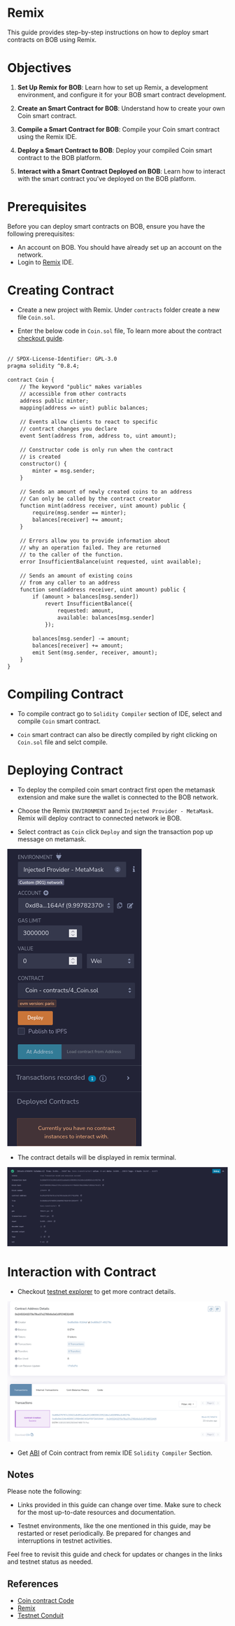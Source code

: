 <!-- ---
sidebar_position: 2
--- -->

# Remix

This guide provides step-by-step instructions on how to deploy smart contracts on BOB using Remix.

# Objectives
1. **Set Up Remix for BOB**: Learn how to set up Remix, a development environment, and configure it for your BOB smart contract development.

2. **Create an Smart Contract for BOB**: Understand how to create your own Coin smart contract.

3. **Compile a Smart Contract for BOB**: Compile your Coin smart contract using the Remix IDE.

4. **Deploy a Smart Contract to BOB**: Deploy your compiled Coin smart contract to the BOB platform.

5. **Interact with a Smart Contract Deployed on BOB**: Learn how to interact with the smart contract you've deployed on the BOB platform.

# Prerequisites

Before you can deploy smart contracts on BOB, ensure you have the following prerequisites:

- An account on BOB. You should have already set up an account on the network.
- Login to [Remix](https://remix.ethereum.org/) IDE.

# Creating Contract 

- Create a new project with Remix. Under `contracts` folder create a new file `Coin.sol`.

- Enter the below code in `Coin.sol` file, To learn more about the contract [checkout guide](https://github.com/ethereum/solidity/blob/develop/docs/introduction-to-smart-contracts.rst).

```solidity

// SPDX-License-Identifier: GPL-3.0
pragma solidity ^0.8.4;

contract Coin {
    // The keyword "public" makes variables
    // accessible from other contracts
    address public minter;
    mapping(address => uint) public balances;

    // Events allow clients to react to specific
    // contract changes you declare
    event Sent(address from, address to, uint amount);

    // Constructor code is only run when the contract
    // is created
    constructor() {
        minter = msg.sender;
    }

    // Sends an amount of newly created coins to an address
    // Can only be called by the contract creator
    function mint(address receiver, uint amount) public {
        require(msg.sender == minter);
        balances[receiver] += amount;
    }

    // Errors allow you to provide information about
    // why an operation failed. They are returned
    // to the caller of the function.
    error InsufficientBalance(uint requested, uint available);

    // Sends an amount of existing coins
    // from any caller to an address
    function send(address receiver, uint amount) public {
        if (amount > balances[msg.sender])
            revert InsufficientBalance({
                requested: amount,
                available: balances[msg.sender]
            });

        balances[msg.sender] -= amount;
        balances[receiver] += amount;
        emit Sent(msg.sender, receiver, amount);
    }
}
```

# Compiling Contract 

- To compile contract go to `Solidity Compiler` section of IDE, select and compile `Coin` smart contract.

- `Coin` smart contract can also be directly compiled by right clicking on `Coin.sol` file and selct compile. 


# Deploying Contract

- To deploy the compiled coin smart contract first open the metamask extension and make sure the wallet is connected to the BOB network.

- Choose the Remix `ENVIRONMENT` aand `Injected Provider - MetaMask`. Remix will deploy contract to connected network ie BOB. 

- Select contract as `Coin` click `Deploy` and sign the transaction pop up message on metamask. 

![Remix IDE image](remix_ide.png)

- The contract details will be displayed in remix terminal. 

![Remix IDE terminal image](remix_ide_terminal.png)


# Interaction with Contract

- Checkout [testnet explorer](https://explorerl2-fluffy-bob-7mjgi9pmtg.t.conduit.xyz) to get more contract details. 

![Contract details on Explorer Image](deployed_contract_on_remix.png)
<!-- - image.png -->

- Get [ABI](https://docs.soliditylang.org/en/latest/abi-spec.html) of Coin contract from remix IDE `Solidity Compiler` Section. 


## Notes

Please note the following:

- Links provided in this guide can change over time. Make sure to check for the most up-to-date resources and documentation.

- Testnet environments, like the one mentioned in this guide, may be restarted or reset periodically. Be prepared for changes and interruptions in testnet activities.

Feel free to revisit this guide and check for updates or changes in the links and testnet status as needed.

## References
- [Coin contract Code](https://github.com/ethereum/solidity/blob/develop/docs/introduction-to-smart-contracts.rst)
- [Remix](https://remix.ethereum.org/)
- [Testnet Conduit](https://app.conduit.xyz/published/view/fluffy-bob-7mjgi9pmtg)  